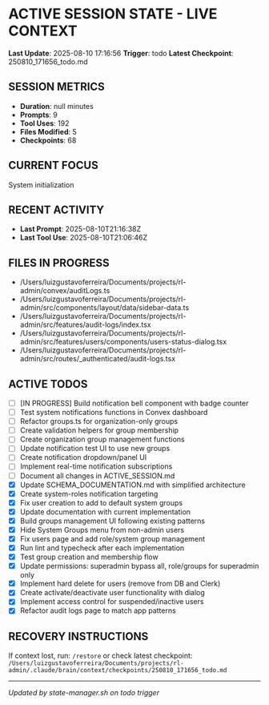 # ACTIVE SESSION STATE - LIVE CONTEXT
**Last Update**: 2025-08-10 17:16:56
**Trigger**: todo
**Latest Checkpoint**: 250810_171656_todo.md

## SESSION METRICS
- **Duration**: null minutes
- **Prompts**: 9
- **Tool Uses**: 192
- **Files Modified**: 5
- **Checkpoints**: 68

## CURRENT FOCUS
System initialization

## RECENT ACTIVITY
- **Last Prompt**: 2025-08-10T21:16:38Z
- **Last Tool Use**: 2025-08-10T21:06:46Z

## FILES IN PROGRESS
- /Users/luizgustavoferreira/Documents/projects/rl-admin/convex/auditLogs.ts
- /Users/luizgustavoferreira/Documents/projects/rl-admin/src/components/layout/data/sidebar-data.ts
- /Users/luizgustavoferreira/Documents/projects/rl-admin/src/features/audit-logs/index.tsx
- /Users/luizgustavoferreira/Documents/projects/rl-admin/src/features/users/components/users-status-dialog.tsx
- /Users/luizgustavoferreira/Documents/projects/rl-admin/src/routes/_authenticated/audit-logs.tsx

## ACTIVE TODOS
- [ ] [IN PROGRESS] Build notification bell component with badge counter
- [ ] Test system notifications functions in Convex dashboard
- [ ] Refactor groups.ts for organization-only groups
- [ ] Create validation helpers for group membership
- [ ] Create organization group management functions
- [ ] Update notification test UI to use new groups
- [ ] Create notification dropdown/panel UI
- [ ] Implement real-time notification subscriptions
- [ ] Document all changes in ACTIVE_SESSION.md
- [x] Update SCHEMA_DOCUMENTATION.md with simplified architecture
- [x] Create system-roles notification targeting
- [x] Fix user creation to add to default system groups
- [x] Update documentation with current implementation
- [x] Build groups management UI following existing patterns
- [x] Hide System Groups menu from non-admin users
- [x] Fix users page and add role/system group management
- [x] Run lint and typecheck after each implementation
- [x] Test group creation and membership flow
- [x] Update permissions: superadmin bypass all, role/groups for superadmin only
- [x] Implement hard delete for users (remove from DB and Clerk)
- [x] Create activate/deactivate user functionality with dialog
- [x] Implement access control for suspended/inactive users
- [x] Refactor audit logs page to match app patterns

## RECOVERY INSTRUCTIONS
If context lost, run: `/restore` or check latest checkpoint:
`/Users/luizgustavoferreira/Documents/projects/rl-admin/.claude/brain/context/checkpoints/250810_171656_todo.md`

---
*Updated by state-manager.sh on todo trigger*
